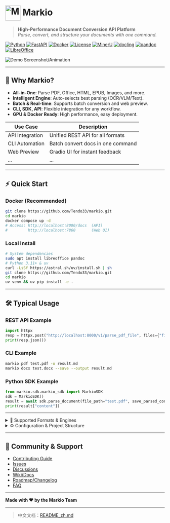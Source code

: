 # <img src="docs/assets/logo.png" alt="Markio Logo" height="48" style="vertical-align:middle;"> Markio

> **High-Performance Document Conversion API Platform**  
> *Parse, convert, and structure your documents with one command.*

[![Python](https://img.shields.io/badge/Python-3.11+-blue.svg)](https://python.org)
[![FastAPI](https://img.shields.io/badge/FastAPI-0.100+-green.svg)](https://fastapi.tiangolo.com)
[![Docker](https://img.shields.io/badge/Docker-Ready-blue.svg)](https://docker.com)
[![License](https://img.shields.io/badge/License-MIT-yellow.svg)](LICENSE)
[![MinerU](https://img.shields.io/badge/Based%20on-MinerU-orange.svg)](https://github.com/opendatalab/MinerU)
[![docling](https://img.shields.io/badge/Based%20on-docling-purple.svg)](https://github.com/docling-project/docling)
[![pandoc](https://img.shields.io/badge/Based%20on-pandoc-green.svg)](https://pandoc.org)
[![LibreOffice](https://img.shields.io/badge/Based%20on-LibreOffice-blue.svg)](https://www.libreoffice.org)

![Demo Screenshot/Animation](docs/assets/demo.gif)

---

## 🚀 Why Markio?
- **All-in-One**: Parse PDF, Office, HTML, EPUB, Images, and more.
- **Intelligent Engine**: Auto-selects best parsing (OCR/VLM/Text).
- **Batch & Real-time**: Supports batch conversion and web preview.
- **CLI, SDK, API**: Flexible integration for any workflow.
- **GPU & Docker Ready**: High performance, easy deployment.

| Use Case         | Description                        |
|------------------|------------------------------------|
| API Integration  | Unified REST API for all formats   |
| CLI Automation   | Batch convert docs in one command  |
| Web Preview      | Gradio UI for instant feedback     |
| ...              | ...                                |

---

## ⚡ Quick Start

### Docker (Recommended)
```bash
git clone https://github.com/Tendo33/markio.git
cd markio
docker compose up -d
# Access: http://localhost:8000/docs  (API)
#         http://localhost:7860       (Web UI)
```

### Local Install
```bash
# System dependencies
sudo apt install libreoffice pandoc
# Python 3.11+ & uv
curl -LsSf https://astral.sh/uv/install.sh | sh
git clone https://github.com/Tendo33/markio.git
cd markio
uv venv && uv pip install -e .
```

---

## 🛠️ Typical Usage

### REST API Example
```python
import httpx
resp = httpx.post("http://localhost:8000/v1/parse_pdf_file", files={"file": open("test.pdf", "rb")})
print(resp.json())
```

### CLI Example
```bash
markio pdf test.pdf -o result.md
markio docx test.docx --save --output result.md
```

### Python SDK Example
```python
from markio.sdk.markio_sdk import MarkioSDK
sdk = MarkioSDK()
result = await sdk.parse_document(file_path="test.pdf", save_parsed_content=True)
print(result["content"])
```

---

<details>
<summary>📄 Supported Formats & Engines</summary>

| Format   | Engine(s)         | Features                |
|----------|-------------------|-------------------------|
| PDF      | MinerU, VLM, OCR  | Layout, OCR, Table, ... |
| DOCX     | docling           | ...                     |
| PPTX     | docling           | ...                     |
| DOC      | LibreOffice+docling | ...                   |
| PPT      | LibreOffice+docling | ...                   |
| XLSX     | docling           | ...                     |
| HTML     | docling           | ...                     |
| URL      | jina              | ...                     |
| EPUB     | pandoc            | ...                     |
| Images   | MinerU            | OCR                     |

</details>

<details>
<summary>⚙️ Configuration & Project Structure</summary>

- [Configuration Guide](docs/README_zh.md#配置)
- [Project Structure](docs/README_zh.md#项目结构)
- [Environment Variables](docs/README_zh.md#环境变量)
</details>

---

## 🤝 Community & Support

- [Contributing Guide](CONTRIBUTING.md)
- [Issues](https://github.com/Tendo33/markio/issues)
- [Discussions](https://github.com/Tendo33/markio/discussions)
- [Wiki/Docs](https://github.com/Tendo33/markio/wiki)
- [Roadmap/Changelog](#)
- [FAQ](#)

---

**Made with ❤️ by the Markio Team**

---

> 中文文档：[README_zh.md](docs/README_zh.md)
